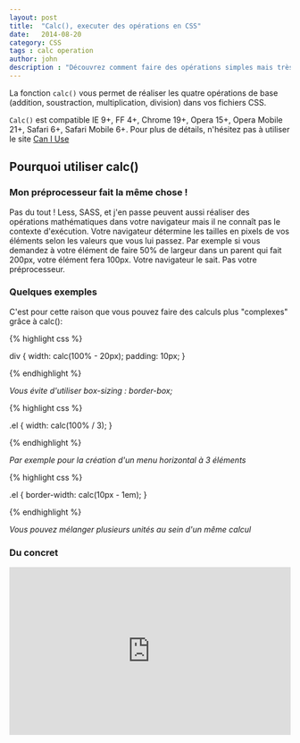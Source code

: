 ```yaml
---
layout: post
title:  "Calc(), executer des opérations en CSS"
date:   2014-08-20
category: CSS
tags : calc operation
author: john
description : "Découvrez comment faire des opérations simples mais très utiles dans vos feuilles de styles."
---
```

La fonction `calc()` vous permet de réaliser les quatre opérations de base (addition, soustraction, multiplication, division) dans vos fichiers CSS.

`Calc()` est compatible IE 9+, FF 4+, Chrome 19+, Opera 15+, Opera Mobile 21+, Safari 6+, Safari Mobile 6+. Pour plus de détails, n'hésitez pas à utiliser le site [Can I Use](http://caniuse.com/#feat=calc)

## Pourquoi utiliser calc()

### Mon préprocesseur fait la même chose !

Pas du tout ! Less, SASS, et j'en passe peuvent aussi réaliser des opérations mathématiques dans votre navigateur mais il ne connaît pas le contexte d'exécution. Votre navigateur détermine les tailles en pixels de vos éléments selon les valeurs que vous lui passez. Par exemple si vous demandez à votre élément de faire 50% de largeur dans un parent qui fait 200px, votre élément fera 100px. Votre navigateur le sait. Pas votre préprocesseur.

### Quelques exemples

C'est pour cette raison que vous pouvez faire des calculs plus "complexes" grâce à calc():

{% highlight css %}

div {
    width: calc(100% - 20px);
    padding: 10px;
}

{% endhighlight %}

*Vous évite d'utiliser box-sizing : border-box;*

{% highlight css %}

.el {
    width: calc(100% / 3);
}

{% endhighlight %}

*Par exemple pour la création d'un menu horizontal à 3 éléments*

{% highlight css %}

.el {
    border-width: calc(10px - 1em);
}

{% endhighlight %}

*Vous pouvez mélanger plusieurs unités au sein d'un même calcul*

### Du concret

<iframe width="100%" height="300" src="http://jsfiddle.net/f5z3o8xs/embedded/result,css,html/" allowfullscreen="allowfullscreen" frameborder="0"></iframe>
